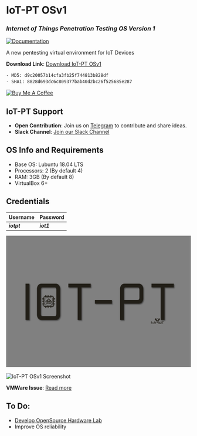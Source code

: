 # IoT-PT OSv1
### ***Internet of Things Penetration Testing OS Version 1***

[![Documentation](https://img.shields.io/badge/Documentation-Read%20Now-brightgreen)](https://mr-iot.gitbook.io/iot-penetration-testing-guide/untitled/iot-pt-os)

A new pentesting virtual environment for IoT Devices

**Download Link**: [Download IoT-PT OSv1](https://bit.ly/3zYB6HO)
```bash
- MD5: d9c20057b14cfa3fb25f744813b828df
- SHA1: 8828d693dc6c809377bab40d2bc26f525685e287
```

[![Buy Me A Coffee](https://bmc-cdn.nyc3.digitaloceanspaces.com/BMC-button-images/custom_images/orange_img.png)](https://www.buymeacoffee.com/v33ru)

## IoT-PT Support

- **Open Contribution**: Join us on [Telegram](https://t.me/iotpt) to contribute and share ideas.
- **Slack Channel**: [Join our Slack Channel](https://join.slack.com/t/iot-pt/shared_invite/zt-237i8ddog-mNB8ulJNQgh4rCegocBOsA)

## OS Info and Requirements

- Base OS: Lubuntu 18.04 LTS
- Processors: 2 (By default 4)
- RAM: 3GB (By default 8)
- VirtualBox 6+

## Credentials

| Username | Password |
|----------|----------|
| ***iotpt*** | ***iot1*** |

![IoT-PT OSv1](https://raw.githubusercontent.com/IoT-PTv/IoT-PT/master/Wallpapers/Final-logo-5.jpg)

![IoT-PT OSv1 Screenshot](https://github.com/IoT-PTv/IoT-PT/raw/master/IoT-PT1.png)

**VMWare Issue**: [Read more](https://github.com/IoT-PTv/IoT-PT/issues/4#issuecomment-1008296787)

## To Do:

- [Develop OpenSource Hardware Lab](https://github.com/IoT-PTv/OpenSource-Hardware-Lab)
- Improve OS reliability
